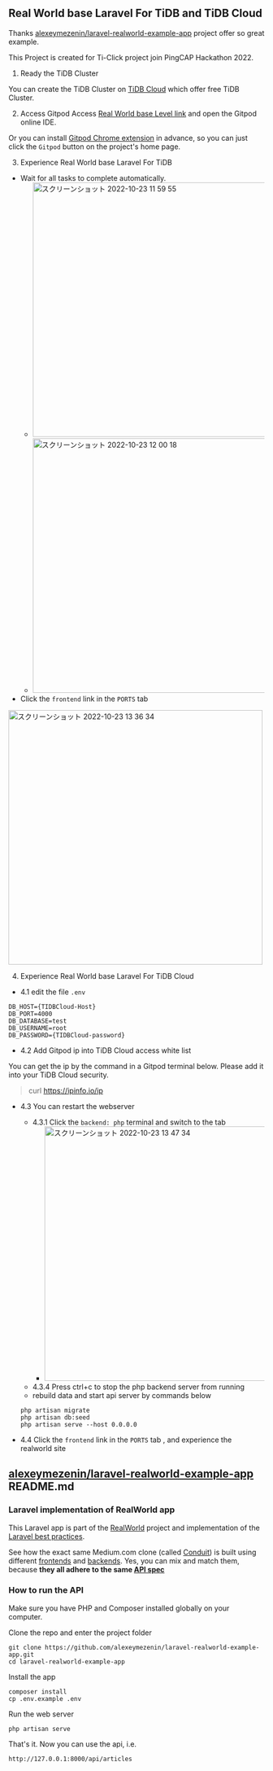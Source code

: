 ## Real World base Laravel For TiDB and TiDB Cloud

Thanks [alexeymezenin/laravel-realworld-example-app](https://github.com/alexeymezenin/laravel-realworld-example-app) project offer so great example.

This Project is created for Ti-Click project join PingCAP Hackathon 2022.

1. Ready the TiDB Cluster

You can create the TiDB Cluster on [TiDB Cloud](https://tidbcloud.com/) which offer free TiDB Cluster.

2. Access Gitpod
Access [Real World base Level link](https://gitpod.io/#/https://github.com/ti-click/laravel-with-colopl-tidb-driver-realworld-example-app) and open the Gitpod online IDE.

Or you can install [Gitpod Chrome extension](https://chrome.google.com/webstore/detail/gitpod-always-ready-to-co/dodmmooeoklaejobgleioelladacbeki)  in advance, so you can just click the `Gitpod` button on the project's home page.

3. Experience Real World base Laravel For TiDB

* Wait for all tasks to complete automatically.
  * <img width="500" alt="スクリーンショット 2022-10-23 11 59 55" src="https://user-images.githubusercontent.com/689799/197371157-c30c79e0-bd9d-475f-ab97-a922139730e4.png">
  * <img width="500" alt="スクリーンショット 2022-10-23 12 00 18" src="https://user-images.githubusercontent.com/689799/197371170-c68615a3-9943-47b9-b7cb-94f516e82a44.png">
* Click the `frontend` link in the `PORTS` tab
<img width="500" alt="スクリーンショット 2022-10-23 13 36 34" src="https://user-images.githubusercontent.com/689799/197374055-e73261d1-6f21-4d59-9ac4-0ed54194770f.png">

4. Experience Real World base Laravel For TiDB Cloud

* 4.1 edit the file `.env`

```
DB_HOST={TIDBCloud-Host}
DB_PORT=4000
DB_DATABASE=test
DB_USERNAME=root
DB_PASSWORD={TIDBCloud-password}
```

* 4.2 Add Gitpod ip into TiDB Cloud access white list

You can get the ip by the command in a Gitpod terminal below. Please add it into your TiDB Cloud security.

> curl https://ipinfo.io/ip

* 4.3 You can restart the webserver 

  * 4.3.1 Click the `backend: php` terminal and switch to the tab
    * <img width="500" alt="スクリーンショット 2022-10-23 13 47 34" src="https://user-images.githubusercontent.com/689799/197374445-582dc113-895f-4253-b7b0-0cf97f2b0f35.png">
  * 4.3.4 Press ctrl+c to stop the php backend server from running
  * rebuild data and start api server by commands below
  ```
  php artisan migrate
  php artisan db:seed
  php artisan serve --host 0.0.0.0
  ```

* 4.4 Click the `frontend` link in the `PORTS` tab , and experience the realworld site



## [alexeymezenin/laravel-realworld-example-app](https://github.com/alexeymezenin/laravel-realworld-example-app) README.md

### Laravel implementation of RealWorld app

This Laravel app is part of the [RealWorld](https://github.com/gothinkster/realworld) project and implementation of the [Laravel best practices](https://github.com/alexeymezenin/laravel-best-practices).

See how the exact same Medium.com clone (called [Conduit](https://demo.realworld.io)) is built using different [frontends](https://codebase.show/projects/realworld?category=frontend) and [backends](https://codebase.show/projects/realworld?category=backend). Yes, you can mix and match them, because **they all adhere to the same [API spec](https://gothinkster.github.io/realworld/docs/specs/backend-specs/introduction)**

### How to run the API

Make sure you have PHP and Composer installed globally on your computer.

Clone the repo and enter the project folder

```
git clone https://github.com/alexeymezenin/laravel-realworld-example-app.git
cd laravel-realworld-example-app
```

Install the app

```
composer install
cp .env.example .env
```

Run the web server

```
php artisan serve
```

That's it. Now you can use the api, i.e.

```
http://127.0.0.1:8000/api/articles
```

